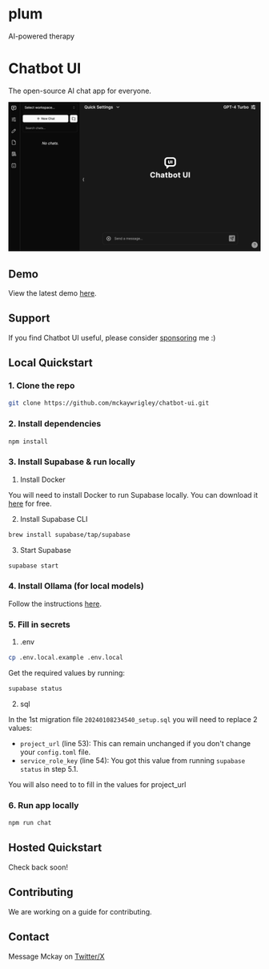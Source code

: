 # plum
AI-powered therapy

# Chatbot UI

The open-source AI chat app for everyone.

![Chatbot UI](./public/readme/screenshot.png)

## Demo

View the latest demo [here](https://twitter.com/mckaywrigley).

## Support

If you find Chatbot UI useful, please consider [sponsoring](https://github.com/sponsors/mckaywrigley) me :)

## Local Quickstart

### 1. Clone the repo

```bash
git clone https://github.com/mckaywrigley/chatbot-ui.git
```

### 2. Install dependencies

```bash
npm install
```

### 3. Install Supabase & run locally

1. Install Docker

You will need to install Docker to run Supabase locally. You can download it [here](https://docs.docker.com/get-docker) for free.

2. Install Supabase CLI

```bash
brew install supabase/tap/supabase
```

3. Start Supabase

```bash
supabase start
```

### 4. Install Ollama (for local models)

Follow the instructions [here](https://github.com/jmorganca/ollama#macos).

### 5. Fill in secrets

1. .env

```bash
cp .env.local.example .env.local
```

Get the required values by running:

```bash
supabase status
```

2. sql

In the 1st migration file `20240108234540_setup.sql` you will need to replace 2 values:

- `project_url` (line 53): This can remain unchanged if you don't change your `config.toml` file.
- `service_role_key` (line 54): You got this value from running `supabase status` in step 5.1.

You will also need to to fill in the values for project_url

### 6. Run app locally

```bash
npm run chat
```

## Hosted Quickstart

Check back soon!

## Contributing

We are working on a guide for contributing.

## Contact

Message Mckay on [Twitter/X](https://twitter.com/mckaywrigley)
